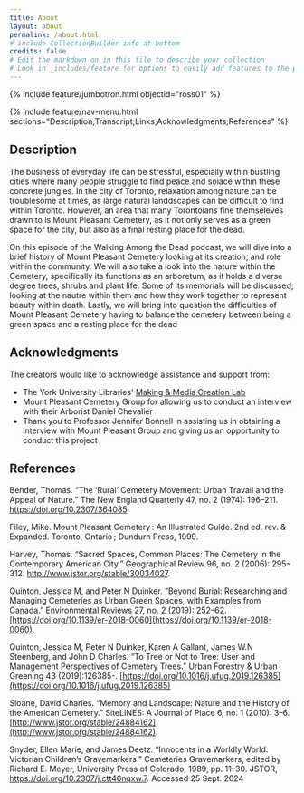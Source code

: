 ```yaml
---
title: About
layout: about
permalink: /about.html
# include CollectionBuilder info at bottom
credits: false
# Edit the markdown on in this file to describe your collection
# Look in _includes/feature for options to easily add features to the page
---
```


{% include feature/jumbotron.html objectid="ross01" %}

{% include feature/nav-menu.html sections="Description;Transcript;Links;Acknowledgments;References" %}

## Description

The business of everyday life can be stressful, especially within bustling cities where many people struggle to find peace and solace within these concrete jungles. In the city of Toronto, relaxation among nature can be troublesome at times, as large natural landdscapes can be difficult to find within Toronto. However, an area that many Torontoians fine themseleves drawn to is Mount Pleasant Cemetery, as it not only serves as a green space for the city, but also as a final resting place for the dead. 

On this episode of the Walking Among the Dead podcast, we will dive into a brief history of Mount Pleasant Cemetery looking at its creation, and role within the community. We will also take a look into the nature within the Cemetery, specifically its functions as an arboretum, as it holds a diverse degree trees, shrubs and plant life. Some of its memorials will be discussed, looking at the nautre within them and how they work together to represent beauty within death. Lastly, we will bring into question the difficulties of Mount Pleasant Cemetery having to balance the cemetery between being a green space and a resting place for the dead




## Acknowledgments

The creators would like to acknowledge assistance and support from:

- The York University Libraries' [Making & Media Creation Lab](https://www.library.yorku.ca/ds/)
- Mount Pleasant Cemetery Group for allowing us to conduct an interview with their Arborist Daniel Chevalier
- Thank you to Professor Jennifer Bonnell in assisting us in obtaining a interview with Mount Pleasant Group and giving us an opportunity to conduct this project
  
## References

Bender, Thomas. “The ‘Rural’ Cemetery Movement: Urban Travail and the Appeal of Nature.” The New England Quarterly 47, no. 2 (1974): 196–211. https://doi.org/10.2307/364085.

Filey, Mike. Mount Pleasant Cemetery : An Illustrated Guide. 2nd ed. rev. & Expanded. Toronto, Ontario ; Dundurn Press, 1999.

Harvey, Thomas. “Sacred Spaces, Common Places: The Cemetery in the Contemporary American City.” Geographical Review 96, no. 2 (2006): 295–312. http://www.jstor.org/stable/30034027.

Quinton, Jessica M, and Peter N Duinker. “Beyond Burial: Researching and Managing Cemeteries as Urban Green Spaces, with Examples from Canada.” Environmental Reviews 27, no. 2 (2019): 252–62. [https://doi.org/10.1139/er-2018-0060](https://doi.org/10.1139/er-2018-0060).

Quinton, Jessica M, Peter N Duinker, Karen A Gallant, James W.N Steenberg, and John D Charles. “To Tree or Not to Tree: User and Management Perspectives of Cemetery Trees.” Urban Forestry & Urban Greening 43 (2019):126385-. [https://doi.org/10.1016/j.ufug.2019.126385](https://doi.org/10.1016/j.ufug.2019.126385)

Sloane, David Charles. “Memory and Landscape: Nature and the History of the American Cemetery.” SiteLINES: A Journal of Place 6, no. 1 (2010): 3–6. [http://www.jstor.org/stable/24884162](http://www.jstor.org/stable/24884162).

Snyder, Ellen Marie, and James Deetz. “Innocents in a Worldly World: Victorian Children’s Gravemarkers.” Cemeteries Gravemarkers, edited by Richard E. Meyer, University Press of Colorado, 1989, pp. 11–30. JSTOR, https://doi.org/10.2307/j.ctt46nqxw.7. Accessed 25 Sept. 2024



